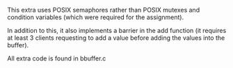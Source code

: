 This extra uses POSIX semaphores rather than POSIX mutexes and condition variables (which were required for the assignment). 

In addition to this, it also implements a barrier in the add function (it requires at least 3 clients requesting to add a value before adding the values into the buffer).

All extra code is found in bbuffer.c
